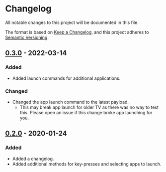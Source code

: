 # Changelog
All notable changes to this project will be documented in this file.

The format is based on [Keep a Changelog](https://keepachangelog.com/en/1.0.0/),
and this project adheres to [Semantic Versioning](https://semver.org/spec/v2.0.0.html).

## [0.3.0] - 2022-03-14
### Added
* Added launch commands for additional applications.

### Changed
* Changed the app launch command to the latest payload.
  * This may break app launch for older TV as there was no way to test this.
    Please open an issue if this change broke app launching for you.

## [0.2.0] - 2020-01-24
### Added
* Added a changelog.
* Added additional methods for key-presses and selecting apps to launch.

[Unreleased]: https://github.com/newAM/hisensetv/compare/0.3.0...HEAD
[0.3.0]: https://github.com/newAM/hisensetv/compare/0.2.0...0.3.0
[0.2.0]: https://github.com/newAM/hisensetv/compare/0.1.4...0.2.0
